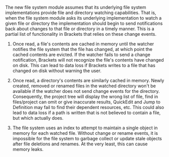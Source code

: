 The new file system module assumes that its underlying file system implementations provide file and directory watching capabilities. That is, when the file system module asks its underlying implementation to watch a given file or directory the implementation should begin to send notifications back about changes to that file or directory in a timely manner. This is a partial list of functionality in Brackets that relies on these change events.

1. Once read, a file's contents are cached in memory until the watcher notifies the file system that the file has changed, at which point the cached contents are evicted. If the watcher fails to send a change notification, Brackets will not recognize the file's contents have changed on disk. This can lead to data loss if Brackets writes to a file that has changed on disk without warning the user.

2. Once read, a directory's contents are similarly cached in memory. Newly created, removed or renamed files in the watched directory won't be available if the watcher does not send change events for the directory. Consequently, the project tree will display the wrong list of file, find in files/project can omit or give inaccurate results, QuickEdit and Jump to Definition may fail to find their dependent resources, etc. This could also lead to data loss if a path is written that is not believed to contain a file, but which actually does.

3. The file system uses an index to attempt to maintain a single object in memory for each watched file. Without change or rename events, it is impossible for the file system to garbage collect or update stale objects after file deletions and renames. At the very least, this can cause memory leaks.


